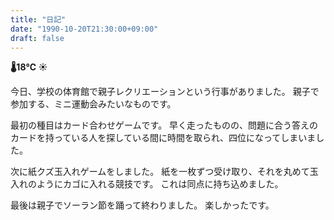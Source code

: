 ```yaml
---
title: "日記"
date: "1990-10-20T21:30:00+09:00"
draft: false
---
```


__🌡18℃ ☀__

今日、学校の体育館で親子レクリエーションという行事がありました。
親子で参加する、ミニ運動会みたいなものです。

最初の種目はカード合わせゲームです。
早く走ったものの、問題に合う答えのカードを持っている人を探している間に時間を取られ、四位になってしまいました。

次に紙クズ玉入れゲームをしました。
紙を一枚ずつ受け取り、それを丸めて玉入れのようにカゴに入れる競技です。
これは同点に持ち込めました。

最後は親子でソーラン節を踊って終わりました。
楽しかったです。
